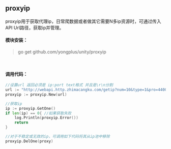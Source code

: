 ## proxyip

proxyip用于获取代理ip，日常爬数据或者做其它需要N多ip资源时，可通过传入API Url路径，获取ip并管理。

#### 模块安装：
> go get github.com/yongplus/unity/proxyip   

<br>

#### 调用代码：
```go
//设置url 返回必须是 ip:port text格式 并且是\r\n分割
url := "http://webapi.http.zhimacangku.com/getip?num=10&type=1&pro=440000&city=0&yys=0&port=1&time=1&ts=0&ys=0&cs=0&lb=1&sb=0&pb=4&mr=1&regions="
proxyip := proxyip.New(url)

//获取ip
ip := proxyip.GetOne()
if len(ip) == 0{ //如果获取失败
    log.Println(proxyip.Error())
    return
}

//对于不稳定或无效的ip，可调用如下代码将其从ip池中移除
proxyip.DelOne(proxy)

```